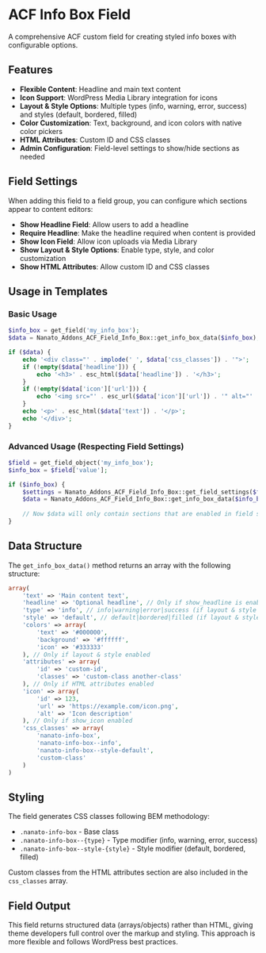 # ACF Info Box Field

A comprehensive ACF custom field for creating styled info boxes with configurable options.

## Features

- **Flexible Content**: Headline and main text content
- **Icon Support**: WordPress Media Library integration for icons
- **Layout & Style Options**: Multiple types (info, warning, error, success) and styles (default, bordered, filled)
- **Color Customization**: Text, background, and icon colors with native color pickers
- **HTML Attributes**: Custom ID and CSS classes
- **Admin Configuration**: Field-level settings to show/hide sections as needed

## Field Settings

When adding this field to a field group, you can configure which sections appear to content editors:

- **Show Headline Field**: Allow users to add a headline
- **Require Headline**: Make the headline required when content is provided
- **Show Icon Field**: Allow icon uploads via Media Library
- **Show Layout & Style Options**: Enable type, style, and color customization
- **Show HTML Attributes**: Allow custom ID and CSS classes

## Usage in Templates

### Basic Usage
```php
$info_box = get_field('my_info_box');
$data = Nanato_Addons_ACF_Field_Info_Box::get_info_box_data($info_box);

if ($data) {
    echo '<div class="' . implode(' ', $data['css_classes']) . '">';
    if (!empty($data['headline'])) {
        echo '<h3>' . esc_html($data['headline']) . '</h3>';
    }
    if (!empty($data['icon']['url'])) {
        echo '<img src="' . esc_url($data['icon']['url']) . '" alt="' . esc_attr($data['icon']['alt']) . '">';
    }
    echo '<p>' . esc_html($data['text']) . '</p>';
    echo '</div>';
}
```

### Advanced Usage (Respecting Field Settings)
```php
$field = get_field_object('my_info_box');
$info_box = $field['value'];

if ($info_box) {
    $settings = Nanato_Addons_ACF_Field_Info_Box::get_field_settings($field);
    $data = Nanato_Addons_ACF_Field_Info_Box::get_info_box_data($info_box, $settings);
    
    // Now $data will only contain sections that are enabled in field settings
}
```

## Data Structure

The `get_info_box_data()` method returns an array with the following structure:

```php
array(
    'text' => 'Main content text',
    'headline' => 'Optional headline', // Only if show_headline is enabled
    'type' => 'info', // info|warning|error|success (if layout & style enabled)
    'style' => 'default', // default|bordered|filled (if layout & style enabled)
    'colors' => array(
        'text' => '#000000',
        'background' => '#ffffff',
        'icon' => '#333333'
    ), // Only if layout & style enabled
    'attributes' => array(
        'id' => 'custom-id',
        'classes' => 'custom-class another-class'
    ), // Only if HTML attributes enabled
    'icon' => array(
        'id' => 123,
        'url' => 'https://example.com/icon.png',
        'alt' => 'Icon description'
    ), // Only if show_icon enabled
    'css_classes' => array(
        'nanato-info-box',
        'nanato-info-box--info',
        'nanato-info-box--style-default',
        'custom-class'
    )
)
```

## Styling

The field generates CSS classes following BEM methodology:

- `.nanato-info-box` - Base class
- `.nanato-info-box--{type}` - Type modifier (info, warning, error, success)
- `.nanato-info-box--style-{style}` - Style modifier (default, bordered, filled)

Custom classes from the HTML attributes section are also included in the `css_classes` array.

## Field Output

This field returns structured data (arrays/objects) rather than HTML, giving theme developers full control over the markup and styling. This approach is more flexible and follows WordPress best practices.
